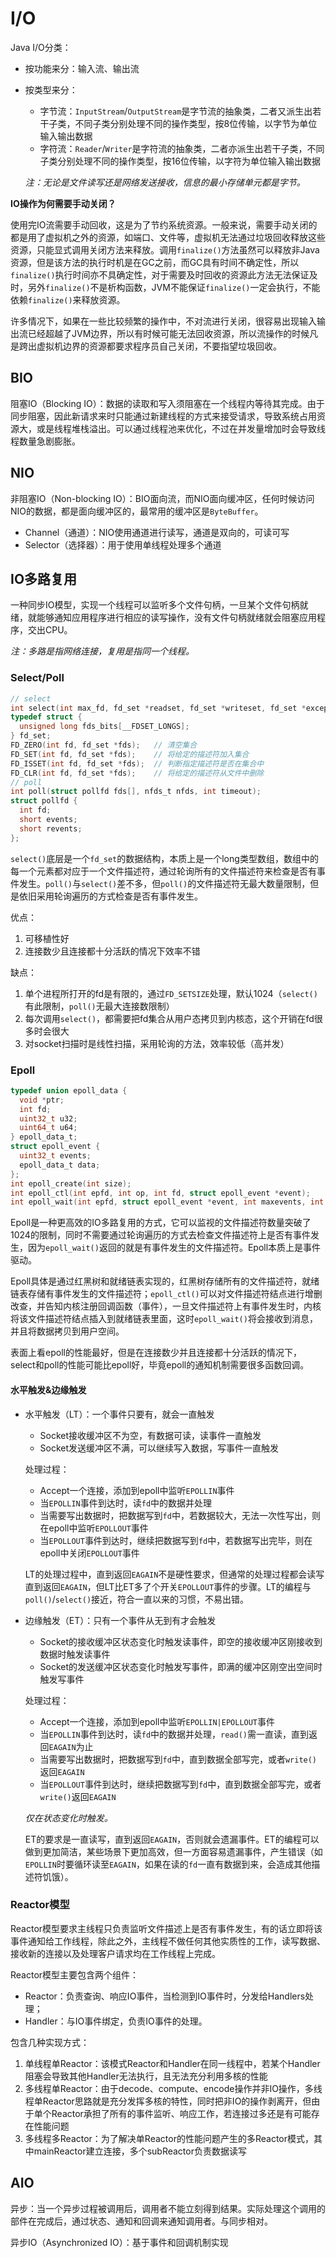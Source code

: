 # I/O

Java I/O分类：

- 按功能来分：输入流、输出流
- 按类型来分：
    - 字节流：`InputStream`/`OutputStream`是字节流的抽象类，二者又派生出若干子类，不同子类分别处理不同的操作类型，按8位传输，以字节为单位输入输出数据
    - 字符流：`Reader`/`Writer`是字符流的抽象类，二者亦派生出若干子类，不同子类分别处理不同的操作类型，按16位传输，以字符为单位输入输出数据

    _注：无论是文件读写还是网络发送接收，信息的最小存储单元都是字节。_

**IO操作为何需要手动关闭？**

使用完IO流需要手动回收，这是为了节约系统资源。一般来说，需要手动关闭的都是用了虚拟机之外的资源，如端口、文件等，虚拟机无法通过垃圾回收释放这些资源，只能显式调用关闭方法来释放。调用`finalize()`方法虽然可以释放非Java资源，但是该方法的执行时机是在GC之前，而GC具有时间不确定性，所以`finalize()`执行时间亦不具确定性，对于需要及时回收的资源此方法无法保证及时，另外`finalize()`不是析构函数，JVM不能保证`finalize()`一定会执行，不能依赖`finalize()`来释放资源。

许多情况下，如果在一些比较频繁的操作中，不对流进行关闭，很容易出现输入输出流已经超越了JVM边界，所以有时候可能无法回收资源，所以流操作的时候凡是跨出虚拟机边界的资源都要求程序员自己关闭，不要指望垃圾回收。

## BIO

阻塞IO（Blocking IO）：数据的读取和写入须阻塞在一个线程内等待其完成。由于同步阻塞，因此新请求来时只能通过新建线程的方式来接受请求，导致系统占用资源大，或是线程堆栈溢出。可以通过线程池来优化，不过在并发量增加时会导致线程数量急剧膨胀。

## NIO

非阻塞IO（Non-blocking IO）：BIO面向流，而NIO面向缓冲区，任何时候访问NIO的数据，都是面向缓冲区的，最常用的缓冲区是`ByteBuffer`。

- Channel（通道）：NIO使用通道进行读写，通道是双向的，可读可写
- Selector（选择器）：用于使用单线程处理多个通道

## IO多路复用

一种同步IO模型，实现一个线程可以监听多个文件句柄，一旦某个文件句柄就绪，就能够通知应用程序进行相应的读写操作，没有文件句柄就绪就会阻塞应用程序，交出CPU。

_注：多路是指网络连接，复用是指同一个线程。_

### Select/Poll

```c
// select
int select(int max_fd, fd_set *readset, fd_set *writeset, fd_set *exceptset, struct timeval *timeout);
typedef struct {
  unsigned long fds_bits[__FDSET_LONGS];
} fd_set;
FD_ZERO(int fd, fd_set *fds);   // 清空集合
FD_SET(int fd, fd_set *fds);    // 将给定的描述符加入集合
FD_ISSET(int fd, fd_set *fds);  // 判断指定描述符是否在集合中
FD_CLR(int fd, fd_set *fds);    // 将给定的描述符从文件中删除
// poll
int poll(struct pollfd fds[], nfds_t nfds, int timeout);
struct pollfd {
  int fd;
  short events;
  short revents;
};
```

`select()`底层是一个`fd_set`的数据结构，本质上是一个long类型数组，数组中的每一个元素都对应于一个文件描述符，通过轮询所有的文件描述符来检查是否有事件发生。`poll()`与`select()`差不多，但`poll()`的文件描述符无最大数量限制，但是依旧采用轮询遍历的方式检查是否有事件发生。

优点：

1. 可移植性好
2. 连接数少且连接都十分活跃的情况下效率不错

缺点：

1. 单个进程所打开的fd是有限的，通过`FD_SETSIZE`处理，默认1024（`select()`有此限制，`poll()`无最大连接数限制）
2. 每次调用`select()`，都需要把fd集合从用户态拷贝到内核态，这个开销在fd很多时会很大
3. 对socket扫描时是线性扫描，采用轮询的方法，效率较低（高并发）

### Epoll

```c
typedef union epoll_data {
  void *ptr;
  int fd;
  uint32_t u32;
  uint64_t u64;
} epoll_data_t;
struct epoll_event {
  uint32_t events;
  epoll_data_t data;
};
int epoll_create(int size);
int epoll_ctl(int epfd, int op, int fd, struct epoll_event *event);
int epoll_wait(int epfd, struct epoll_event *event, int maxevents, int timeout);
```

Epoll是一种更高效的IO多路复用的方式，它可以监视的文件描述符数量突破了1024的限制，同时不需要通过轮询遍历的方式去检查文件描述符上是否有事件发生，因为`epoll_wait()`返回的就是有事件发生的文件描述符。Epoll本质上是事件驱动。

Epoll具体是通过红黑树和就绪链表实现的，红黑树存储所有的文件描述符，就绪链表存储有事件发生的文件描述符；`epoll_ctl()`可以对文件描述符结点进行增删改查，并告知内核注册回调函数（事件），一旦文件描述符上有事件发生时，内核将该文件描述符结点插入到就绪链表里面，这时`epoll_wait()`将会接收到消息，并且将数据拷贝到用户空间。

表面上看epoll的性能最好，但是在连接数少并且连接都十分活跃的情况下，select和poll的性能可能比epoll好，毕竟epoll的通知机制需要很多函数回调。

#### 水平触发&边缘触发

- 水平触发（LT）：一个事件只要有，就会一直触发

    - Socket接收缓冲区不为空，有数据可读，读事件一直触发
    - Socket发送缓冲区不满，可以继续写入数据，写事件一直触发

    处理过程：

    - Accept一个连接，添加到epoll中监听`EPOLLIN`事件
    - 当`EPOLLIN`事件到达时，读`fd`中的数据并处理
    - 当需要写出数据时，把数据写到`fd`中，若数据较大，无法一次性写出，则在epoll中监听`EPOLLOUT`事件
    - 当`EPOLLOUT`事件到达时，继续把数据写到`fd`中，若数据写出完毕，则在epoll中关闭`EPOLLOUT`事件

    LT的处理过程中，直到返回`EAGAIN`不是硬性要求，但通常的处理过程都会读写直到返回`EAGAIN`，但LT比ET多了个开关`EPOLLOUT`事件的步骤。LT的编程与`poll()`/`select()`接近，符合一直以来的习惯，不易出错。
- 边缘触发（ET）：只有一个事件从无到有才会触发

    - Socket的接收缓冲区状态变化时触发读事件，即空的接收缓冲区刚接收到数据时触发读事件
    - Socket的发送缓冲区状态变化时触发写事件，即满的缓冲区刚空出空间时触发写事件

    处理过程：

    - Accept一个连接，添加到epoll中监听`EPOLLIN|EPOLLOUT`事件
    - 当`EPOLLIN`事件到达时，读`fd`中的数据并处理，`read()`需一直读，直到返回`EAGAIN`为止
    - 当需要写出数据时，把数据写到`fd`中，直到数据全部写完，或者`write()`返回`EAGAIN`
    - 当`EPOLLOUT`事件到达时，继续把数据写到`fd`中，直到数据全部写完，或者`write()`返回`EAGAIN`

    _仅在状态变化时触发。_

    ET的要求是一直读写，直到返回`EAGAIN`，否则就会遗漏事件。ET的编程可以做到更加简洁，某些场景下更加高效，但一方面容易遗漏事件，产生错误（如`EPOLLIN`时要循环读至`EAGAIN`，如果在读的`fd`一直有数据到来，会造成其他描述符饥饿）。

### Reactor模型

Reactor模型要求主线程只负责监听文件描述上是否有事件发生，有的话立即将该事件通知给工作线程，除此之外，主线程不做任何其他实质性的工作，读写数据、接收新的连接以及处理客户请求均在工作线程上完成。

Reactor模型主要包含两个组件：

- Reactor：负责查询、响应IO事件，当检测到IO事件时，分发给Handlers处理；
- Handler：与IO事件绑定，负责IO事件的处理。

包含几种实现方式：

1. 单线程单Reactor：该模式Reactor和Handler在同一线程中，若某个Handler阻塞会导致其他Handler无法执行，且无法充分利用多核的性能
2. 多线程单Reactor：由于decode、compute、encode操作并非IO操作，多线程单Reactor思路就是充分发挥多核的特性，同时把非IO的操作剥离开，但由于单个Reactor承担了所有的事件监听、响应工作，若连接过多还是有可能存在性能问题
3. 多线程多Reactor：为了解决单Reactor的性能问题产生的多Reactor模式，其中mainReactor建立连接，多个subReactor负责数据读写

## AIO

异步：当一个异步过程被调用后，调用者不能立刻得到结果。实际处理这个调用的部件在完成后，通过状态、通知和回调来通知调用者。与同步相对。

异步IO（Asynchronized IO）：基于事件和回调机制实现
